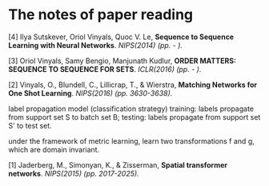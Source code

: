 # The notes of paper reading


[4]  Ilya Sutskever, Oriol Vinyals, Quoc V. Le, **Sequence to Sequence Learning with Neural Networks**. *NIPS(2014) (pp. - ).*

[3]  Oriol Vinyals, Samy Bengio, Manjunath Kudlur, **ORDER MATTERS: SEQUENCE TO SEQUENCE FOR SETS**. *ICLR(2016) (pp. - ).*

[2]  Vinyals, O., Blundell, C., Lillicrap, T., & Wierstra, **Matching Networks for One Shot Learning**. *NIPS(2016) (pp. 3630-3638).*

label propagation model (classification strategy)
training: labels propagate from support set S to batch set B;
testing: labels propagate from support set S' to test set.

under the framework of metric learning, learn two transformations f and g, which are domain invariant.


[1] Jaderberg, M., Simonyan, K., & Zisserman, **Spatial transformer networks**. *NIPS(2015) (pp. 2017-2025).*
